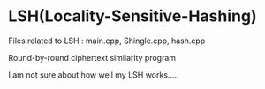 # LSH(Locality-Sensitive-Hashing)


Files related to LSH : main.cpp, Shingle.cpp, hash.cpp

Round-by-round ciphertext similarity program

I am not sure about how well my LSH works.....
